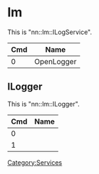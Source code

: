 # lm

This is "nn::lm::ILogService".

| Cmd | Name       |
| --- | ---------- |
| 0   | OpenLogger |

## ILogger

This is "nn::lm::ILogger".

| Cmd | Name |
| --- | ---- |
| 0   |      |
| 1   |      |

[Category:Services](Category:Services "wikilink")
